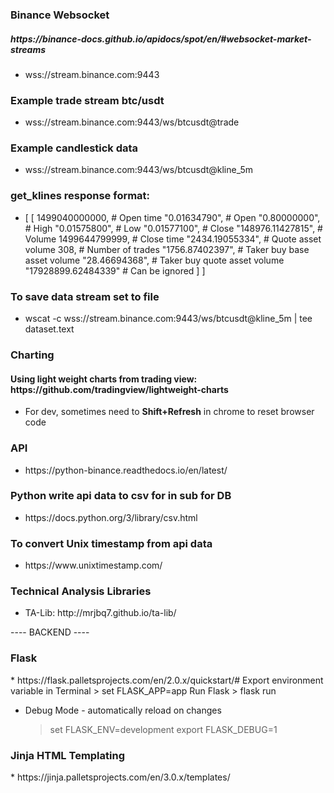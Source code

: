 <h3>Binance Websocket</h2>
<h5>https://binance-docs.github.io/apidocs/spot/en/#websocket-market-streams</h5>
<ul><li>wss://stream.binance.com:9443</li></ul>

<h3>Example trade stream btc/usdt</h3>
<ul><li>wss://stream.binance.com:9443/ws/btcusdt@trade</li></ul>

<h3>Example candlestick data</h3>
<ul><li>wss://stream.binance.com:9443/ws/btcusdt@kline_5m</li></ul>

<h3>get_klines response format: </h3>
<ul><li>[
    [
        1499040000000,      # Open time
        "0.01634790",       # Open
        "0.80000000",       # High
        "0.01575800",       # Low
        "0.01577100",       # Close
        "148976.11427815",  # Volume
        1499644799999,      # Close time
        "2434.19055334",    # Quote asset volume
        308,                # Number of trades
        "1756.87402397",    # Taker buy base asset volume
        "28.46694368",      # Taker buy quote asset volume
        "17928899.62484339" # Can be ignored
    ]
]</ul></li>

<h3>To save data stream set to file</h3>
<ul><li>wscat -c wss://stream.binance.com:9443/ws/btcusdt@kline_5m | tee dataset.text</ul></li>

<h3>Charting</h3>
<h4>Using light weight charts from trading view: https://github.com/tradingview/lightweight-charts</h4>
<ul><li>For dev, sometimes need to <b>Shift+Refresh</b> in chrome to reset browser code</li></ul>

<h3>API</h3>
<ul><li>https://python-binance.readthedocs.io/en/latest/</li></ul>

<h3>Python write api data to csv for in sub for DB</h3>
<ul><li>https://docs.python.org/3/library/csv.html</li></ul>

<h3>To convert Unix timestamp from api data</h3>
<ul><li>https://www.unixtimestamp.com/</li></ul>

<h3>Technical Analysis Libraries</h3>
<ul><li>TA-Lib: http://mrjbq7.github.io/ta-lib/</li></ul>


---- BACKEND ----
<h3>Flask</h3>
* https://flask.palletsprojects.com/en/2.0.x/quickstart/#
    Export environment variable in Terminal
        > set FLASK_APP=app
    Run Flask
        > flask run

* Debug Mode - automatically reload on changes
    > set FLASK_ENV=development
    > export FLASK_DEBUG=1


<h3>Jinja HTML Templating</h3>
* https://jinja.palletsprojects.com/en/3.0.x/templates/




